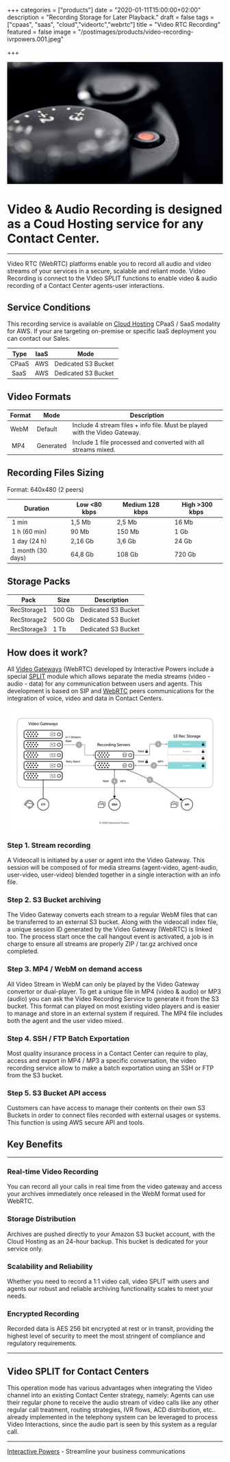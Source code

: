 +++
categories = ["products"]
date = "2020-01-11T15:00:00+02:00"
description = "Recording Storage for Later Playback."
draft = false
tags = ["cpaas", "saas", "cloud","videortc","webrtc"]
title = "Video RTC Recording"
featured = false
image = "/postimages/products/video-recording-ivrpowers.001.jpeg"

+++

![Video Recording](/postimages/products/video-recording-ivrpowers.001.jpeg)

# Video & Audio Recording is designed as a Coud Hosting service for any Contact Center.
---

Video RTC (WebRTC) platforms enable you to record all audio and video streams of your services in a secure, scalable and reliant mode. Video Recording is connect to the Video SPLIT functions to enable video & audio recording of a Contact Center agents-user interactions.

##	Service Conditions

This recording service is available on [Cloud Hosting](https://www.ivrpowers.com/cloud-hosting/) CPaaS / SaaS modality for AWS. If your are targeting on-premise or specific IaaS deployment you can contact our Sales.

| Type | IaaS | Mode |
|-----------|-----------|-----------|
| CPaaS | AWS | Dedicated S3 Bucket |
| SaaS | AWS | Dedicated S3 Bucket |

##	Video Formats

| Format | Mode | Description |
|-----------|-----------|-----------|
| WebM | Default | Include 4 stream files + info file. Must be played with the Video Gateway. |
| MP4 | Generated | Include 1 file processed and converted with all streams mixed. |

##	Recording Files Sizing

Format: 640x480 (2 peers)

| Duration | Low <80 kbps | Medium 128 kbps | High >300 kbps |
|-----------|-----------|-----------|-----------|
| 1 min | 1,5 Mb | 2,5 Mb | 16 Mb |
| 1 h (60 min) | 90 Mb | 150 Mb | 1 Gb |
| 1 day (24 h) | 2,16 Gb | 3,6 Gb | 24 Gb |
| 1 month (30 days) | 64,8 Gb | 108 Gb | 720 Gb |

##	Storage Packs

| Pack | Size | Description |
|-----------|-----------|-----------|
| RecStorage1 | 100 Gb | Dedicated S3 Bucket |
| RecStorage2 | 500 Gb | Dedicated S3 Bucket |
| RecStorage3 | 1 Tb | Dedicated S3 Bucket |

##	How does it work?

All [Video Gateways](https://www.ivrpowers.com/videortc/) (WebRTC) developed by Interactive Powers include a special [SPLIT](https://blog.ivrpowers.com/post/technologies/what-is-split/) module which allows separate the media streams (video - audio - data) for any communication between users and agents. This development is based on SIP  and [WebRTC](https://blog.ivrpowers.com/post/technologies/what-is-webrtc/) peers communications for the integration of voice, video and data in Contact Centers.

![Video Recording Process](/postimages/products/video-recording-ivrpowers.025.jpeg)

###	Step 1. Stream recording

A Videocall is initiated by a user or agent into the Video Gateway.  This session will be composed of for media streams (agent-video, agent-audio, user-video, user-video) blended together in a single interaction with an info file.

###	Step 2. S3 Bucket archiving

The Video Gateway converts each stream to a regular WebM files that can be transferred to an external S3 bucket. Along with the videocall index file, a unique session ID generated by the Video Gateway (WebRTC) is linked too. The process start once the call hangout event is activated, a job is in charge to ensure all streams are properly ZIP / tar.gz archived once completed.

###	Step 3. MP4 / WebM on demand access

All Video Stream in WebM can only be played by the Video Gateway convertor or dual-player. To get a unique file in MP4 (video & audio) or MP3 (audio) you can ask the Video Recording Service to generate it from the S3 bucket. This format can played on most existing video players and is easier to manage and store in an external system if required. The MP4 file includes both the agent and the user video mixed.

###	Step 4. SSH / FTP Batch Exportation

Most quality insurance process in a Contact Center can require to play, access and export in MP4 / MP3 a specific conversation, the video recording service allow to make a batch exportation using an SSH or FTP from the S3 bucket.

###	Step 5. S3 Bucket API access

Customers can have access to manage their contents on their own S3 Buckets in order to connect files recorded with external usages or systems. This function is using AWS secure API and tools.

##	Key Benefits
---

###	Real-time Video Recording

You can record all your calls in real time from the video gateway and access your archives immediately once released in the WebM format used for WebRTC.

###	Storage Distribution

Archives are pushed directly to your Amazon S3 bucket account, with the Cloud Hosting as an 24-hour backup. This bucket is dedicated for your service only.

###	Scalability and Reliability

Whether you need to record a 1:1 video call, video SPLIT with users and agents our robust and reliable archiving functionality scales to meet your needs.

###	Encrypted Recording

Recorded data is AES 256 bit encrypted at rest or in transit, providing the highest level of security to meet the most stringent of compliance and regulatory requirements.

---
##	Video SPLIT for Contact Centers

This operation mode has various advantages when integrating the Video channel into an existing Contact Center strategy, namely: Agents can use their regular phone to receive the audio stream of video calls like any other regular call treatment, routing strategies, IVR flows, ACD distribution, etc.. already implemented in the telephony system can be leveraged to process Video Interactions, since the audio part is seen by this system as a regular call.

---
[Interactive Powers](http://www.ivrpowers.com/) - Streamline your business communications
